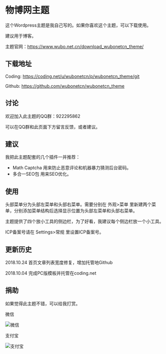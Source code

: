 # 物博网主题
这个Wordpress主题是我自己写的。如果你喜欢这个主题，可以下载使用。

建议用于博客。

主题官网：https://www.wubo.net.cn/download_wubonetcn_theme/

## 下载地址
Coding: https://coding.net/u/wubonetcn/p/wubonetcn_theme/git

Github: https://github.com/wubonetcn/wubonetcn_theme

## 讨论
欢迎加入此主题的QQ群：922295862

可以在QQ群和此页面下方留言反馈，或者建议。

## 建议
我把此主题配套的几个插件一并推荐：

* Math Captcha  用来防止恶意评论和机器暴力猜测后台密码。
* 多合一SEO包   用来SEO优化。

## 使用
头部菜单分为头部左菜单和头部右菜单。需要分别在 外观>菜单 里新建两个菜单，分别添加菜单结构后选择显示位置为头部左菜单和头部右菜单。

主题提供了四个放小工具的侧边栏，为了好看，我建议每个侧边栏放一个小工具。

ICP备案号请在 Settings>常规 里设置ICP备案号。

## 更新历史
2018.10.24    首页文章列表宽度修复，增加托管地Github

2018.10.04    完成PC版模板并托管在coding.net

## 捐助
如果觉得此主题不错，可以给我打赏。

微信

![微信](https://www.wubo.net.cn/wp-content/uploads/2018/10/weixin.png)

支付宝

![支付宝](https://www.wubo.net.cn/wp-content/uploads/2018/10/zhifubao.png)
